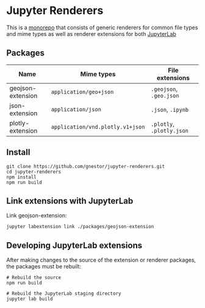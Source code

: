 # Jupyter Renderers

<!-- This is a [monorepo](https://github.com/lerna/lerna#what-does-a-lerna-repo-look-like) that consists of generic renderers for common file types and mime types as well as renderer extensions for both [JupyterLab](https://github.com/jupyterlab/jupyterlab) and [Jupyter Notebook](https://github.com/jupyter/notebook). -->

This is a [monorepo](https://github.com/lerna/lerna#what-does-a-lerna-repo-look-like) that consists of generic renderers for common file types and mime types as well as renderer extensions for both [JupyterLab](https://github.com/jupyterlab/jupyterlab)

## Packages

| Name        | Mime types           | File extensions |
| ----------- | -------------------- | --------------- |
| geojson-extension | `application/geo+json` | `.geojson`, `.geo.json` |
| json-extension | `application/json` | `.json`, `.ipynb` |
| plotly-extension | `application/vnd.plotly.v1+json` | `.plotly`, `.plotly.json` |

## Install

```
git clone https://github.com/gnestor/jupyter-renderers.git
cd jupyter-renderers
npm install
npm run build
```

## Link extensions with JupyterLab

Link geojson-extension:

```
jupyter labextension link ./packages/geojson-extension
```

## Developing JupyterLab extensions

After making changes to the source of the extension or renderer packages, the packages must be rebuilt:

```
# Rebuild the source
npm run build

# Rebuild the JupyterLab staging directory
jupyter lab build
```
